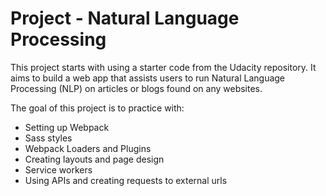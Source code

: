 # Project - Natural Language Processing

This project starts with using a starter code from the Udacity repository. It aims to build a web app that assists users to run Natural Language Processing (NLP) on articles or blogs found on any websites.

The goal of this project is to practice with:

- Setting up Webpack
- Sass styles
- Webpack Loaders and Plugins
- Creating layouts and page design
- Service workers
- Using APIs and creating requests to external urls
